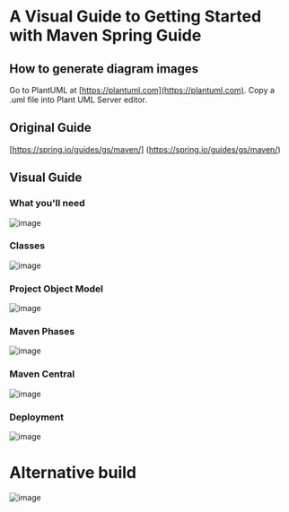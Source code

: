 # A Visual Guide to Getting Started with Maven Spring Guide

## How to generate diagram images

Go to PlantUML at [https://plantuml.com](https://plantuml.com).
Copy a .uml file into Plant UML Server editor.

## Original Guide

[https://spring.io/guides/gs/maven/] (https://spring.io/guides/gs/maven/)

## Visual Guide

### What you'll need
![image](https://user-images.githubusercontent.com/595430/213287681-68cbe890-fe69-4b37-a861-d269b66d9044.png)

### Classes
![image](https://user-images.githubusercontent.com/595430/213291503-2d2a34f4-fc94-4cb5-91b9-07d244284348.png)

### Project Object Model
![image](https://user-images.githubusercontent.com/595430/213295632-d5bbdb36-647b-48bc-a18e-b7bbf614a8d5.png)

### Maven Phases
![image](https://user-images.githubusercontent.com/595430/213296695-cb728442-fc2d-4963-a370-867ca7637928.png)

### Maven Central
![image](https://user-images.githubusercontent.com/595430/213298041-e6ea9314-f81a-4bc5-a98e-b7dd1527231a.png)

### Deployment
![image](https://user-images.githubusercontent.com/595430/213300897-0591b1ac-226b-4b72-825f-618229c85b20.png)

# Alternative build
![image](https://user-images.githubusercontent.com/595430/213695274-5a1101be-db15-460a-9bea-cd897ca15d8c.png)

